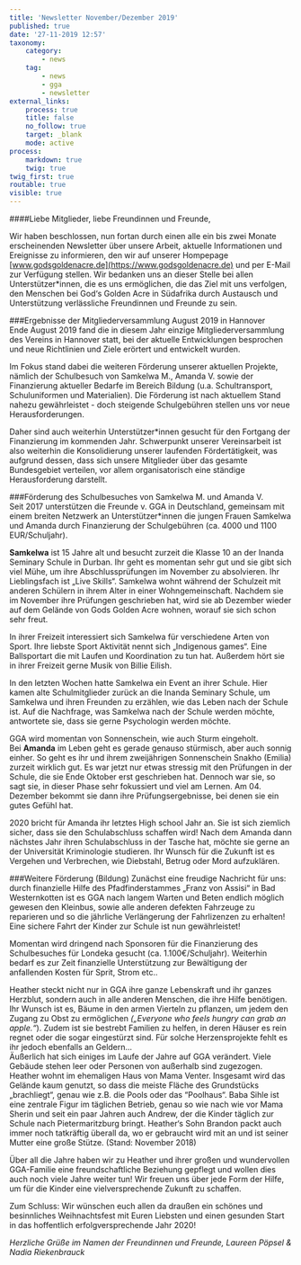 ```yaml
---
title: 'Newsletter November/Dezember 2019'
published: true
date: '27-11-2019 12:57'
taxonomy:
    category:
        - news
    tag:
        - news
        - gga
        - newsletter
external_links:
    process: true
    title: false
    no_follow: true
    target: _blank
    mode: active
process:
    markdown: true
    twig: true
twig_first: true
routable: true
visible: true
---
```


####Liebe Mitglieder, liebe Freundinnen und Freunde,   

Wir haben beschlossen, nun fortan durch einen alle ein bis zwei Monate erscheinenden Newsletter über unsere Arbeit, aktuelle Informationen und Ereignisse zu informieren, den wir auf unserer Hompepage [www.godsgoldenacre.de](https://www.godsgoldenacre.de) und per E-Mail zur Verfügung stellen.
Wir bedanken uns an dieser Stelle bei allen Unterstützer*innen, die es uns ermöglichen, die das Ziel mit uns verfolgen, den Menschen bei God‘s Golden Acre in Südafrika durch Austausch und Unterstützung verlässliche Freundinnen und Freunde zu sein.   

###Ergebnisse der Mitgliederversammlung August 2019 in Hannover   
Ende August 2019 fand die in diesem Jahr einzige Mitgliederversammlung des Vereins in Hannover statt, bei der aktuelle Entwicklungen besprochen und neue Richtlinien und Ziele erörtert und entwickelt wurden.   

Im Fokus stand dabei die weiteren Förderung unserer aktuellen Projekte, nämlich der Schulbesuch von Samkelwa M., Amanda V. sowie der Finanzierung aktueller Bedarfe im Bereich Bildung (u.a. Schultransport, Schuluniformen und Materialien). Die Förderung ist nach aktuellem Stand nahezu gewährleistet - doch steigende Schulgebühren stellen uns vor neue Herausforderungen.   

Daher sind auch weiterhin Unterstützer*innen gesucht für den Fortgang der Finanzierung im kommenden Jahr. Schwerpunkt unserer Vereinsarbeit ist also weiterhin die  Konsolidierung unserer laufenden Fördertätigkeit, was aufgrund dessen, dass sich unsere Mitglieder über das gesamte Bundesgebiet verteilen, vor allem organisatorisch eine ständige Herausforderung darstellt.  

###Förderung des Schulbesuches von Samkelwa M. und Amanda V.   
Seit 2017 unterstützen die Freunde v. GGA in Deutschland, gemeinsam mit einem breiten Netzwerk an Unterstützer*innen die jungen Frauen Samkelwa und Amanda durch Finanzierung der Schulgebühren (ca. 4000 und 1100 EUR/Schuljahr).   

**Samkelwa** ist 15 Jahre alt und besucht zurzeit die Klasse 10 an der Inanda Seminary Schule in Durban. Ihr geht es momentan sehr gut und sie gibt sich viel Mühe, um ihre Abschlussprüfungen im November zu absolvieren. Ihr Lieblingsfach ist „Live Skills“. Samkelwa wohnt während der Schulzeit mit anderen Schülern in ihrem Alter in einer Wohngemeinschaft. Nachdem sie im November ihre Prüfungen geschrieben hat, wird sie ab Dezember wieder auf dem Gelände von Gods Golden Acre wohnen, worauf sie sich schon sehr freut.  

In ihrer Freizeit interessiert sich Samkelwa für verschiedene Arten von Sport. Ihre liebste Sport Aktivität nennt sich „Indigenous games“. Eine Ballsportart die mit Laufen und
Koordination zu tun hat. Außerdem hört sie in ihrer Freizeit gerne Musik von Billie Eilish.   

In den letzten Wochen hatte Samkelwa ein Event an ihrer Schule. Hier kamen alte Schulmitglieder zurück an die Inanda Seminary Schule, um Samkelwa und ihren Freunden zu erzählen, wie das Leben nach der Schule ist. Auf die Nachfrage, was Samkelwa nach der Schule werden möchte, antwortete sie, dass sie gerne Psychologin werden möchte.   

GGA wird momentan von Sonnenschein, wie auch Sturm eingeholt.   
Bei **Amanda** im Leben geht es gerade genauso stürmisch, aber auch sonnig einher. So geht es ihr und ihrem zweijährigen Sonnenschein Snakho (Emilia) zurzeit wirklich gut. Es war jetzt nur etwas stressig mit den Prüfungen in der Schule, die sie Ende Oktober erst geschrieben hat. Dennoch war sie, so sagt sie, in dieser Phase sehr fokussiert und viel am Lernen. Am 04. Dezember bekommt sie dann ihre Prüfungsergebnisse, bei denen sie ein gutes Gefühl hat.   

2020 bricht für Amanda ihr letztes High school Jahr an. Sie ist sich ziemlich sicher, dass sie den Schulabschluss schaffen wird! Nach dem Amanda dann nächstes Jahr ihren Schulabschluss in der Tasche hat, möchte sie gerne an der Universität Kriminologie studieren. Ihr Wunsch für die Zukunft ist es Vergehen und Verbrechen, wie Diebstahl,  Betrug oder Mord aufzuklären.   

###Weitere Förderung (Bildung)
Zunächst eine freudige Nachricht für uns: durch finanzielle Hilfe des Pfadfinderstammes „Franz von Assisi“ in Bad Westernkotten ist es GGA nach langem Warten und Beten endlich möglich gewesen den Kleinbus, sowie alle anderen defekten Fahrzeuge zu reparieren und so die jährliche Verlängerung der Fahrlizenzen zu erhalten! Eine sichere Fahrt der Kinder zur Schule ist nun gewährleistet!   

Momentan wird dringend nach Sponsoren für die Finanzierung des Schulbesuches für Londeka gesucht (ca. 1.100€/Schuljahr). Weiterhin bedarf es zur Zeit finanzielle Unterstützung zur Bewältigung der anfallenden Kosten für Sprit, Strom etc..   

Heather steckt nicht nur in GGA ihre ganze Lebenskraft und ihr ganzes Herzblut, sondern auch in alle anderen Menschen, die ihre Hilfe benötigen. Ihr Wunsch ist es, Bäume in den armen Vierteln zu pflanzen, um jedem den Zugang zu Obst zu ermöglichen _(„Everyone who feels hungry can grab an apple.“_). Zudem ist sie bestrebt Familien zu helfen, in deren Häuser es rein regnet oder die sogar eingestürzt sind. Für solche Herzensprojekte fehlt es ihr jedoch ebenfalls an Geldern...   
Äußerlich hat sich einiges im Laufe der Jahre auf GGA verändert. Viele Gebäude stehen leer oder Personen von außerhalb sind zugezogen. Heather wohnt im ehemaligen Haus von Mama Venter. Insgesamt wird das Gelände kaum genutzt, so dass die meiste Fläche des Grundstücks „brachliegt“, genau wie z.B. die Pools oder das “Poolhaus“. Baba Sihle ist eine zentrale Figur im täglichen Betrieb, genau so wie nach wie vor Mama Sherin und seit ein paar Jahren auch Andrew, der die Kinder täglich zur Schule nach Pietermaritzburg bringt. Heather‘s Sohn Brandon packt auch immer noch tatkräftig überall da, wo er gebraucht wird mit an und ist seiner Mutter eine große Stütze. (Stand: November 2018)   

Über all die Jahre haben wir zu Heather und ihrer großen und wundervollen GGA-Familie eine freundschaftliche Beziehung gepflegt und wollen dies auch noch viele Jahre weiter tun! Wir freuen uns über jede Form der Hilfe, um für die Kinder eine vielversprechende Zukunft zu schaffen.   

Zum Schluss: Wir wünschen euch allen da draußen ein schönes und besinnliches Weihnachtsfest mit Euren Liebsten und einen gesunden Start in das hoffentlich erfolgversprechende Jahr 2020!

_Herzliche Grüße im Namen der Freundinnen und Freunde,
Laureen Pöpsel & Nadia Riekenbrauck_